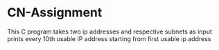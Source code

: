 # CN-Assignment
This C program takes two ip addresses and respective subnets as input
prints every 10th usable IP address starting from first usable ip address
